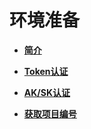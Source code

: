 # 环境准备<a name="ZH-CN_TOPIC_0113487706"></a>

-   **[简介](简介.md)**  

-   **[Token认证](Token认证.md)**  

-   **[AK/SK认证](AK-SK认证.md)**  

-   **[获取项目编号](获取项目编号.md)**  


